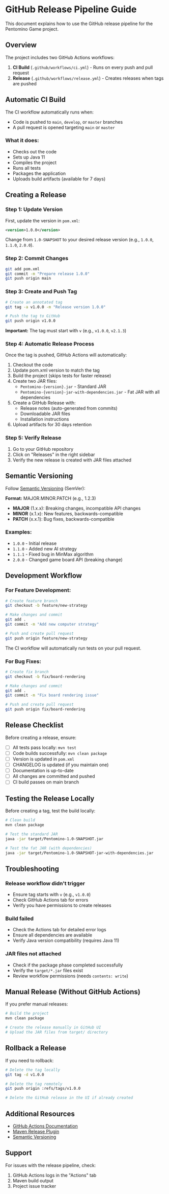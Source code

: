 # GitHub Release Pipeline Guide

This document explains how to use the GitHub release pipeline for the Pentomino Game project.

## Overview

The project includes two GitHub Actions workflows:
1. **CI Build** (`.github/workflows/ci.yml`) - Runs on every push and pull request
2. **Release** (`.github/workflows/release.yml`) - Creates releases when tags are pushed

## Automatic CI Build

The CI workflow automatically runs when:
- Code is pushed to `main`, `develop`, or `master` branches
- A pull request is opened targeting `main` or `master`

### What it does:
- Checks out the code
- Sets up Java 11
- Compiles the project
- Runs all tests
- Packages the application
- Uploads build artifacts (available for 7 days)

## Creating a Release

### Step 1: Update Version

First, update the version in `pom.xml`:

```xml
<version>1.0.0</version>
```

Change from `1.0-SNAPSHOT` to your desired release version (e.g., `1.0.0`, `1.1.0`, `2.0.0`).

### Step 2: Commit Changes

```bash
git add pom.xml
git commit -m "Prepare release 1.0.0"
git push origin main
```

### Step 3: Create and Push Tag

```bash
# Create an annotated tag
git tag -a v1.0.0 -m "Release version 1.0.0"

# Push the tag to GitHub
git push origin v1.0.0
```

**Important:** The tag must start with `v` (e.g., `v1.0.0`, `v2.1.3`)

### Step 4: Automatic Release Process

Once the tag is pushed, GitHub Actions will automatically:
1. Checkout the code
2. Update pom.xml version to match the tag
3. Build the project (skips tests for faster release)
4. Create two JAR files:
   - `Pentomino-{version}.jar` - Standard JAR
   - `Pentomino-{version}-jar-with-dependencies.jar` - Fat JAR with all dependencies
5. Create a GitHub Release with:
   - Release notes (auto-generated from commits)
   - Downloadable JAR files
   - Installation instructions
6. Upload artifacts for 30 days retention

### Step 5: Verify Release

1. Go to your GitHub repository
2. Click on "Releases" in the right sidebar
3. Verify the new release is created with JAR files attached

## Semantic Versioning

Follow [Semantic Versioning](https://semver.org/) (SemVer):

**Format:** MAJOR.MINOR.PATCH (e.g., 1.2.3)

- **MAJOR** (1.x.x): Breaking changes, incompatible API changes
- **MINOR** (x.1.x): New features, backwards-compatible
- **PATCH** (x.x.1): Bug fixes, backwards-compatible

### Examples:
- `1.0.0` - Initial release
- `1.1.0` - Added new AI strategy
- `1.1.1` - Fixed bug in MinMax algorithm
- `2.0.0` - Changed game board API (breaking change)

## Development Workflow

### For Feature Development:

```bash
# Create feature branch
git checkout -b feature/new-strategy

# Make changes and commit
git add .
git commit -m "Add new computer strategy"

# Push and create pull request
git push origin feature/new-strategy
```

The CI workflow will automatically run tests on your pull request.

### For Bug Fixes:

```bash
# Create fix branch
git checkout -b fix/board-rendering

# Make changes and commit
git add .
git commit -m "Fix board rendering issue"

# Push and create pull request
git push origin fix/board-rendering
```

## Release Checklist

Before creating a release, ensure:

- [ ] All tests pass locally: `mvn test`
- [ ] Code builds successfully: `mvn clean package`
- [ ] Version is updated in `pom.xml`
- [ ] CHANGELOG is updated (if you maintain one)
- [ ] Documentation is up-to-date
- [ ] All changes are committed and pushed
- [ ] CI build passes on main branch

## Testing the Release Locally

Before creating a tag, test the build locally:

```bash
# Clean build
mvn clean package

# Test the standard JAR
java -jar target/Pentomino-1.0-SNAPSHOT.jar

# Test the fat JAR (with dependencies)
java -jar target/Pentomino-1.0-SNAPSHOT-jar-with-dependencies.jar
```

## Troubleshooting

### Release workflow didn't trigger
- Ensure tag starts with `v` (e.g., `v1.0.0`)
- Check GitHub Actions tab for errors
- Verify you have permissions to create releases

### Build failed
- Check the Actions tab for detailed error logs
- Ensure all dependencies are available
- Verify Java version compatibility (requires Java 11)

### JAR files not attached
- Check if the package phase completed successfully
- Verify the `target/*.jar` files exist
- Review workflow permissions (needs `contents: write`)

## Manual Release (Without GitHub Actions)

If you prefer manual releases:

```bash
# Build the project
mvn clean package

# Create the release manually in GitHub UI
# Upload the JAR files from target/ directory
```

## Rollback a Release

If you need to rollback:

```bash
# Delete the tag locally
git tag -d v1.0.0

# Delete the tag remotely
git push origin :refs/tags/v1.0.0

# Delete the GitHub release in the UI if already created
```

## Additional Resources

- [GitHub Actions Documentation](https://docs.github.com/en/actions)
- [Maven Release Plugin](https://maven.apache.org/maven-release/maven-release-plugin/)
- [Semantic Versioning](https://semver.org/)

## Support

For issues with the release pipeline, check:
1. GitHub Actions logs in the "Actions" tab
2. Maven build output
3. Project issue tracker